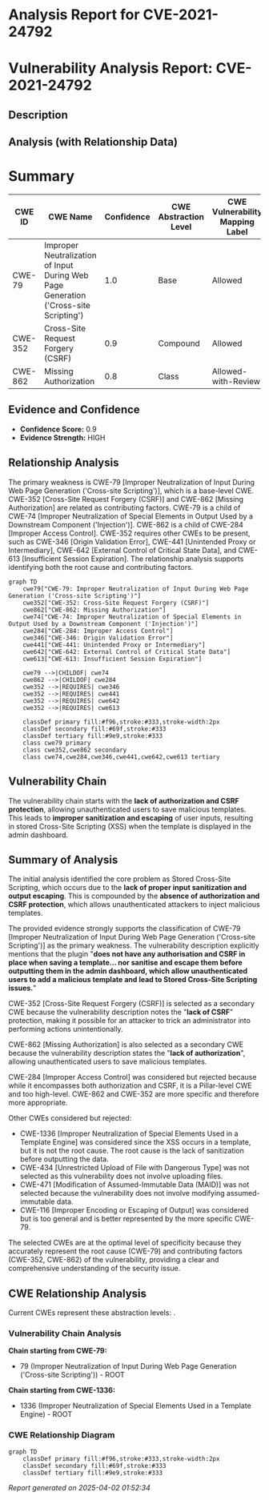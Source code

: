 # Analysis Report for CVE-2021-24792

# Vulnerability Analysis Report: CVE-2021-24792

## Description



## Analysis (with Relationship Data)

# Summary
| CWE ID | CWE Name | Confidence | CWE Abstraction Level | CWE Vulnerability Mapping Label | CWE-Vulnerability Mapping Notes |
|---|---|---|---|---|---|
| CWE-79 | Improper Neutralization of Input During Web Page Generation ('Cross-site Scripting') | 1.0 | Base | Allowed | Primary CWE |
| CWE-352 | Cross-Site Request Forgery (CSRF) | 0.9 | Compound | Allowed | Secondary Candidate |
| CWE-862 | Missing Authorization | 0.8 | Class | Allowed-with-Review | Secondary Candidate |

## Evidence and Confidence

*   **Confidence Score:** 0.9
*   **Evidence Strength:** HIGH

## Relationship Analysis
The primary weakness is CWE-79 [Improper Neutralization of Input During Web Page Generation ('Cross-site Scripting')], which is a base-level CWE. CWE-352 [Cross-Site Request Forgery (CSRF)] and CWE-862 [Missing Authorization] are related as contributing factors. CWE-79 is a child of CWE-74 [Improper Neutralization of Special Elements in Output Used by a Downstream Component ('Injection')]. CWE-862 is a child of CWE-284 [Improper Access Control]. CWE-352 requires other CWEs to be present, such as CWE-346 [Origin Validation Error], CWE-441 [Unintended Proxy or Intermediary], CWE-642 [External Control of Critical State Data], and CWE-613 [Insufficient Session Expiration]. The relationship analysis supports identifying both the root cause and contributing factors.

```mermaid
graph TD
    cwe79["CWE-79: Improper Neutralization of Input During Web Page Generation ('Cross-site Scripting')"]
    cwe352["CWE-352: Cross-Site Request Forgery (CSRF)"]
    cwe862["CWE-862: Missing Authorization"]
    cwe74["CWE-74: Improper Neutralization of Special Elements in Output Used by a Downstream Component ('Injection')"]
    cwe284["CWE-284: Improper Access Control"]
    cwe346["CWE-346: Origin Validation Error"]
    cwe441["CWE-441: Unintended Proxy or Intermediary"]
    cwe642["CWE-642: External Control of Critical State Data"]
    cwe613["CWE-613: Insufficient Session Expiration"]

    cwe79 -->|CHILDOF| cwe74
    cwe862 -->|CHILDOF| cwe284
    cwe352 -->|REQUIRES| cwe346
    cwe352 -->|REQUIRES| cwe441
    cwe352 -->|REQUIRES| cwe642
    cwe352 -->|REQUIRES| cwe613
    
    classDef primary fill:#f96,stroke:#333,stroke-width:2px
    classDef secondary fill:#69f,stroke:#333
    classDef tertiary fill:#9e9,stroke:#333
    class cwe79 primary
    class cwe352,cwe862 secondary
    class cwe74,cwe284,cwe346,cwe441,cwe642,cwe613 tertiary
```

## Vulnerability Chain
The vulnerability chain starts with the **lack of authorization and CSRF protection**, allowing unauthenticated users to save malicious templates. This leads to **improper sanitization and escaping** of user inputs, resulting in stored Cross-Site Scripting (XSS) when the template is displayed in the admin dashboard.

## Summary of Analysis
The initial analysis identified the core problem as Stored Cross-Site Scripting, which occurs due to the **lack of proper input sanitization and output escaping**. This is compounded by the **absence of authorization and CSRF protection**, which allows unauthenticated attackers to inject malicious templates.

The provided evidence strongly supports the classification of CWE-79 [Improper Neutralization of Input During Web Page Generation ('Cross-site Scripting')] as the primary weakness. The vulnerability description explicitly mentions that the plugin "**does not have any authorisation and CSRF in place when saving a template... nor sanitise and escape them before outputting them in the admin dashboard, which allow unauthenticated users to add a malicious template and lead to Stored Cross-Site Scripting issues.**"

CWE-352 [Cross-Site Request Forgery (CSRF)] is selected as a secondary CWE because the vulnerability description notes the "**lack of CSRF**" protection, making it possible for an attacker to trick an administrator into performing actions unintentionally.

CWE-862 [Missing Authorization] is also selected as a secondary CWE because the vulnerability description states the "**lack of authorization**", allowing unauthenticated users to save malicious templates.

CWE-284 [Improper Access Control] was considered but rejected because while it encompasses both authorization and CSRF, it is a Pillar-level CWE and too high-level. CWE-862 and CWE-352 are more specific and therefore more appropriate.

Other CWEs considered but rejected:
*   CWE-1336 [Improper Neutralization of Special Elements Used in a Template Engine] was considered since the XSS occurs in a template, but it is not the root cause. The root cause is the lack of sanitization before outputting the data.
*   CWE-434 [Unrestricted Upload of File with Dangerous Type] was not selected as this vulnerability does not involve uploading files.
*   CWE-471 [Modification of Assumed-Immutable Data (MAID)] was not selected because the vulnerability does not involve modifying assumed-immutable data.
*   CWE-116 [Improper Encoding or Escaping of Output] was considered but is too general and is better represented by the more specific CWE-79.

The selected CWEs are at the optimal level of specificity because they accurately represent the root cause (CWE-79) and contributing factors (CWE-352, CWE-862) of the vulnerability, providing a clear and comprehensive understanding of the security issue.


## CWE Relationship Analysis

Current CWEs represent these abstraction levels: .


### Vulnerability Chain Analysis

**Chain starting from CWE-79:**
- 79 (Improper Neutralization of Input During Web Page Generation ('Cross-site Scripting')) - ROOT


**Chain starting from CWE-1336:**
- 1336 (Improper Neutralization of Special Elements Used in a Template Engine) - ROOT



### CWE Relationship Diagram

```mermaid
graph TD
    classDef primary fill:#f96,stroke:#333,stroke-width:2px
    classDef secondary fill:#69f,stroke:#333
    classDef tertiary fill:#9e9,stroke:#333
```



*Report generated on 2025-04-02 01:52:34*
